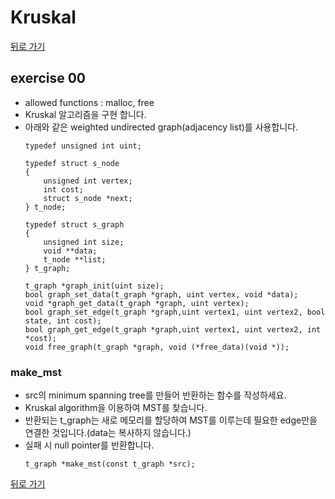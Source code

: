 # Kruskal

[뒤로 가기](..)

## exercise 00
- allowed functions : malloc, free
- Kruskal 알고리즘을 구현 합니다.
- 아래와 같은 weighted undirected graph(adjacency list)를 사용합니다.
	```
	typedef unsigned int uint;

	typedef struct s_node
	{
		unsigned int vertex;
		int cost;
		struct s_node *next;
	} t_node;

	typedef struct s_graph
	{
		unsigned int size;
		void **data;
		t_node **list;
	} t_graph;

	t_graph *graph_init(uint size);
	bool graph_set_data(t_graph *graph, uint vertex, void *data);
	void *graph_get_data(t_graph *graph, uint vertex);
	bool graph_set_edge(t_graph *graph,uint vertex1, uint vertex2, bool state, int cost);
	bool graph_get_edge(t_graph *graph,uint vertex1, uint vertex2, int *cost);
	void free_graph(t_graph *graph, void (*free_data)(void *));
	```

### make_mst
- src의 minimum spanning tree를 만들어 반환하는 함수를 작성하세요.
- Kruskal algorithm을 이용하여 MST를 찾습니다.
- 반환되는 t_graph는 새로 메모리를 할당하여 MST를 이루는데 필요한 edge만을 연결한 것입니다.(data는 복사하지 않습니다.)
- 실패 시 null pointer를 반환합니다.
	```
	t_graph *make_mst(const t_graph *src);
	```


[뒤로 가기](..)
